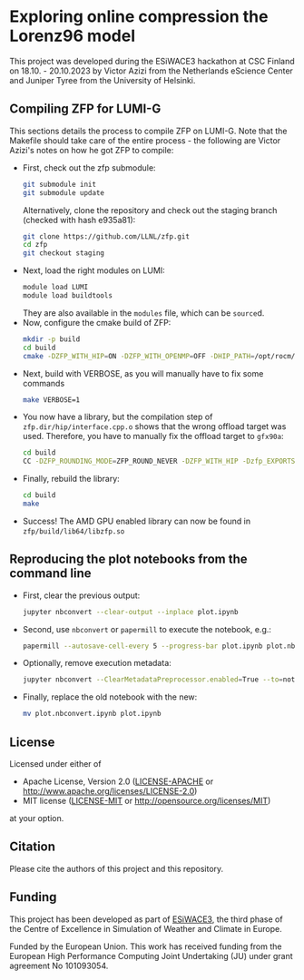 # Exploring online compression the Lorenz96 model

This project was developed during the ESiWACE3 hackathon at CSC Finland on 18.10. - 20.10.2023 by Victor Azizi from the Netherlands eScience Center and Juniper Tyree from the University of Helsinki.

## Compiling ZFP for LUMI-G

This sections details the process to compile ZFP on LUMI-G. Note that the Makefile should take care of the entire process - the following are Victor Azizi's notes on how he got ZFP to compile:

- First, check out the zfp submodule:
  ```bash
  git submodule init
  git submodule update
  ```
  Alternatively, clone the repository and check out the staging branch (checked with hash e935a81):
  ```bash
  git clone https://github.com/LLNL/zfp.git
  cd zfp
  git checkout staging
  ```
- Next, load the right modules on LUMI:
  ```bash
  module load LUMI
  module load buildtools
  ```
  They are also available in the `modules` file, which can be `source`d.
- Now, configure the cmake build of ZFP:
  ```bash
  mkdir -p build
  cd build
  cmake -DZFP_WITH_HIP=ON -DZFP_WITH_OPENMP=OFF -DHIP_PATH=/opt/rocm/hip -DCMAKE_C_COMPILER=hipcc -DCMAKE_CXX_COMPILER=hipcc -DBUILD_TESTING=OFF ../
  ```
- Next, build with VERBOSE, as you will manually have to fix some commands
  ```bash
  make VERBOSE=1
  ```
- You now have a library, but the compilation step of `zfp.dir/hip/interface.cpp.o` shows that the wrong offload target was used. Therefore, you have to manually fix the offload target to `gfx90a`:
  ```bash
  cd build
  CC -DZFP_ROUNDING_MODE=ZFP_ROUND_NEVER -DZFP_WITH_HIP -Dzfp_EXPORTS -I../../include -O3 -DNDEBUG --offload-arch=gfx90a -fPIC -std=gnu++14 -o CMakeFiles/zfp.dir/hip/interface.cpp.o -x hip -c ../../src/hip/interface.cpp
  ```
- Finally, rebuild the library:
  ```bash
  cd build
  make
  ```  
- Success! The AMD GPU enabled library can now be found in `zfp/build/lib64/libzfp.so`

## Reproducing the plot notebooks from the command line

- First, clear the previous output:
  ```bash
  jupyter nbconvert --clear-output --inplace plot.ipynb
  ```
- Second, use `nbconvert` or `papermill` to execute the notebook, e.g.:
  ```bash
  papermill --autosave-cell-every 5 --progress-bar plot.ipynb plot.nbconvert.ipynb
  ```
- Optionally, remove execution metadata:
  ```bash
  jupyter nbconvert --ClearMetadataPreprocessor.enabled=True --to=notebook --inplace plot.nbconvert.ipynb
  ```
- Finally, replace the old notebook with the new:
  ```bash
  mv plot.nbconvert.ipynb plot.ipynb
  ```

## License

Licensed under either of

 * Apache License, Version 2.0
   ([LICENSE-APACHE](LICENSE-APACHE) or http://www.apache.org/licenses/LICENSE-2.0)
 * MIT license
   ([LICENSE-MIT](LICENSE-MIT) or http://opensource.org/licenses/MIT)

at your option.

## Citation

Please cite the authors of this project and this repository.

## Funding

This project has been developed as part of [ESiWACE3](https://www.esiwace.eu), the third phase of the Centre of Excellence in Simulation of Weather and Climate in Europe.

Funded by the European Union. This work has received funding from the European High Performance Computing Joint Undertaking (JU) under grant agreement No 101093054.
